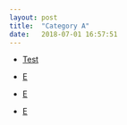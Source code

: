 ```yaml
---
layout: post
title:  "Category A"
date:   2018-07-01 16:57:51
---
```


<ul class="posts">
    <li itemscope itemtype="http://schema.org/BlogPosting">
      <a href="{{ site.url }}/content/test.html">
        <div class="p-wrap">
          <article class="inner">
            <p>Test</p>
          </article>
        </div>
      </a>
    </li>
    <li itemscope itemtype="http://schema.org/BlogPosting">
      <a href="#">
        <div class="p-wrap">
          <article class="inner">
            <p>E</p>
          </article>
        </div>
      </a>
    </li>
    <li itemscope itemtype="http://schema.org/BlogPosting">
      <a href="#">
        <div class="p-wrap">
          <article class="inner">
            <p>E</p>
          </article>
        </div>
      </a>
    </li>
    <li itemscope itemtype="http://schema.org/BlogPosting">
      <a href="#">
        <div class="p-wrap">
          <article class="inner">
            <p>E</p>
          </article>
        </div>
      </a>
    </li>
  </ul>